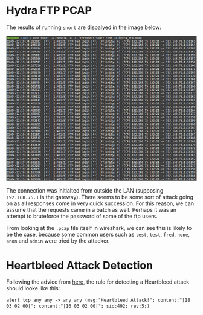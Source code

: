 # Hydra FTP PCAP
The results of running `snort` are dispalyed in the image below:

![Snort - Hydra FTP](./snort-hydra_ftp.png)

The connection was initialted from outside the LAN (supposing `192.168.75.1` is the gateway).
There seems to be some sort of attack going on as all responses come in very quick succession.
For this reason, we can assume that the requests came in a batch as well.
Perhaps it was an attempt to bruteforce the password of some of the ftp users.

From looking at the `.pcap` file itself in wireshark, we can see this is likely to be the case, because some common users such as `test`, `test`, `fred`, `none`, `anon` and `admin` were tried by the attacker. 


# Heartbleed Attack Detection
Following the advice from [here](https://asecuritysite.com/encryption/heart3), the rule for detecting a Heartbleed attack should looke like this:
```
alert tcp any any -> any any (msg:"Heartbleed Attack!"; content:"|18 03 02 00|"; content:"|16 03 02 00|"; sid:492; rev:5;)
```
